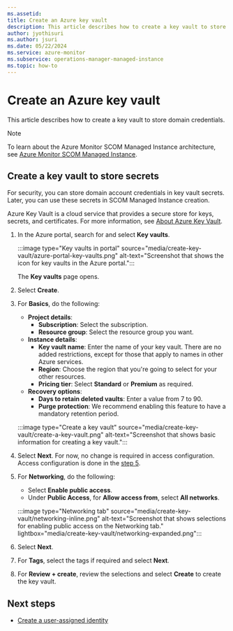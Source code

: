 ```yaml
---
ms.assetid: 
title: Create an Azure key vault
description: This article describes how to create a key vault to store domain credentials.
author: jyothisuri
ms.author: jsuri
ms.date: 05/22/2024
ms.service: azure-monitor
ms.subservice: operations-manager-managed-instance
ms.topic: how-to
---
```


# Create an Azure key vault

This article describes how to create a key vault to store domain credentials.

>[!NOTE]
> To learn about the Azure Monitor SCOM Managed Instance architecture, see [Azure Monitor SCOM Managed Instance](overview.md).

## Create a key vault to store secrets

For security, you can store domain account credentials in key vault secrets. Later, you can use these secrets in SCOM Managed Instance creation.

Azure Key Vault is a cloud service that provides a secure store for keys, secrets, and certificates. For more information, see [About Azure Key Vault](/azure/key-vault/general/overview).

1. In the Azure portal, search for and select **Key vaults**.

     :::image type="Key vaults in portal" source="media/create-key-vault/azure-portal-key-vaults.png" alt-text="Screenshot that shows the icon for key vaults in the Azure portal.":::

   The **Key vaults** page opens.

1. Select **Create**.

1. For **Basics**, do the following:
    - **Project details**:
        - **Subscription**: Select the subscription.
        - **Resource group**: Select the resource group you want.
    - **Instance details**:
        - **Key vault name**: Enter the name of your key vault. There are no added restrictions, except for those that apply to names in other Azure services.
        - **Region**: Choose the region that you're going to select for your other resources.
        - **Pricing tier**: Select **Standard** or **Premium** as required.
    - **Recovery options**:
        - **Days to retain deleted vaults**: Enter a value from 7 to 90.
        - **Purge protection**: We recommend enabling this feature to have a mandatory retention period.

   :::image type="Create a key vault" source="media/create-key-vault/create-a-key-vault.png" alt-text="Screenshot that shows basic information for creating a key vault.":::

1. Select **Next**. For now, no change is required in access configuration. Access configuration is done in the [step 5](create-user-assigned-identity.md).

1. For **Networking**, do the following:
    - Select **Enable public access**.
    - Under **Public Access**, for **Allow access from**, select **All networks**.

   :::image type="Networking tab" source="media/create-key-vault/networking-inline.png" alt-text="Screenshot that shows selections for enabling public access on the Networking tab." lightbox="media/create-key-vault/networking-expanded.png":::

1. Select **Next**.
1. For **Tags**, select the tags if required and select **Next**.
1. For **Review + create**, review the selections and select **Create** to create the key vault.
  
## Next steps

- [Create a user-assigned identity](create-user-assigned-identity.md)